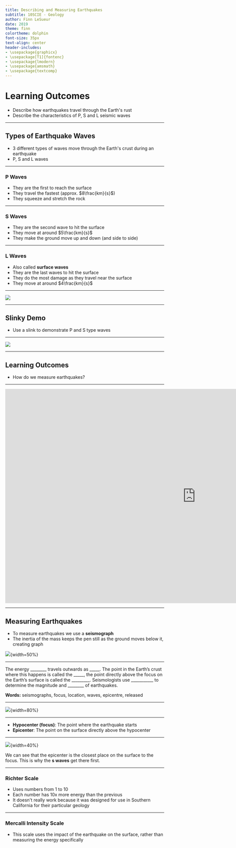 ```yaml
---
title: Describing and Measuring Earthquakes
subtitle: 10SCIE - Geology
author: Finn LeSueur
date: 2019
theme: finn
colortheme: dolphin
font-size: 35px
text-align: center
header-includes:
- \usepackage{graphicx}
- \usepackage[T1]{fontenc}
- \usepackage{lmodern}
- \usepackage{amsmath}
- \usepackage{textcomp}
---
```


# Learning Outcomes

- Describe how earthquakes travel through the Earth's rust
- Describe the characteristics of P, S and L seismic waves

---

## Types of Earthquake Waves

- 3 different types of waves move through the Earth's crust during an earthquake
- P, S and L waves

---

### P Waves

- They are the first to reach the surface
- They travel the fastest (approx. $8\frac{km}{s}$)
- They squeeze and stretch the rock

---

### S Waves

- They are the second wave to hit the surface
- They move at around $5\frac{km}{s}$
- They make the ground move up and down (and side to side)

---

### L Waves

- Also called __surface waves__
- They are the last waves to hit the surface
- They do the most damage as they travel near the surface
- They move at around $4\frac{km}{s}$

---

![](assets/5-wave-types.gif)

---

## Slinky Demo

- Use a slink to demonstrate P and S type waves

---

![](assets/5-waves-summary.png)

---

## Learning Outcomes

- How do we measure earthquakes?

---

<iframe width="1206" height="678" src="https://www.youtube.com/embed/jhRuUoTnA6g" frameborder="0" allow="accelerometer; autoplay; encrypted-media; gyroscope; picture-in-picture" allowfullscreen></iframe>

---

## Measuring Earthquakes

- To measure earthquakes we use a __seismograph__
- The inertia of the mass keeps the pen still as the ground moves below it, creating graph

![](assets/5-seismograph.png){width=50%}

---

The energy ________ travels outwards as _____.  The point in the Earth’s crust where this happens is called the _____, the point directly above the focus on the Earth’s surface is called the _________.  Seismologists use ___________ to determine the magnitude and ________ of earthquakes.

__Words:__ seismographs, focus, location, waves, epicentre, released

---

![](assets/5-earthquake.png){width=80%}

---

- __Hypocenter (focus)__: The point where the earthquake starts
- __Epicenter__: The point on the surface directly above the hypocenter

---

![](assets/5-earthquake.png){width=40%}

We can see that the epicenter is the closest place on the surface to the focus. This is why the __s waves__ get there first.

---

### Richter Scale

- Uses numbers from 1 to 10
- Each number has 10x more energy than the previous
- It doesn't really work because it was designed for use in Southern California for their particular geology

---

### Mercalli Intensity Scale

- This scale uses the impact of the earthquake on the surface, rather than measuring the energy specifically